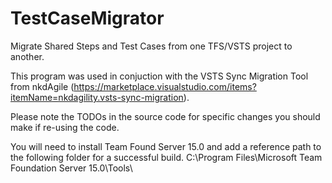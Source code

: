 # TestCaseMigrator
Migrate Shared Steps and Test Cases from one TFS/VSTS project to another.

This program was used in conjuction with the VSTS Sync Migration Tool from nkdAgile (https://marketplace.visualstudio.com/items?itemName=nkdagility.vsts-sync-migration).

Please note the TODOs in the source code for specific changes you should make if re-using the code.

You will need to install Team Found Server 15.0 and add a reference path to the following folder for a successful build.
C:\Program Files\Microsoft Team Foundation Server 15.0\Tools\
